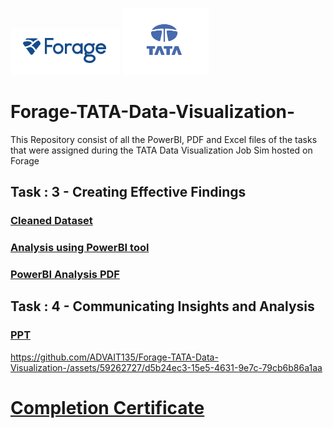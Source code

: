 <p>
<img src="https://github.com/ADVAIT135/Forage-TATA-Data-Visualization-/blob/4e4f26a19275be98686adc237c7874a036b97140/Forage.PNG?raw=True" alt="Forage" >
<img src="https://github.com/ADVAIT135/Forage-TATA-Data-Visualization-/blob/4e4f26a19275be98686adc237c7874a036b97140/TATA%20Logo.PNG?raw=true" alt="TATA" >
</p>

# Forage-TATA-Data-Visualization-
This Repository consist of all the PowerBI, PDF and Excel files of the tasks that were assigned during the TATA Data Visualization Job Sim hosted on Forage

## Task : 3 - Creating Effective Findings
### [Cleaned Dataset](https://github.com/ADVAIT135/Forage-TATA-Data-Visualization-/blob/4e4f26a19275be98686adc237c7874a036b97140/Task%20-3%20%3A%20Creating%20Effective%20Findings/Online%20Retail%20Data%20Set.xlsx)
### [Analysis using PowerBI tool](https://github.com/ADVAIT135/Forage-TATA-Data-Visualization-/blob/4e4f26a19275be98686adc237c7874a036b97140/Task%20-3%20%3A%20Creating%20Effective%20Findings/Task%203%20-%20Creating%20Effective%20visuals.pbix)
### [PowerBI Analysis PDF](https://github.com/ADVAIT135/Forage-TATA-Data-Visualization-/blob/4e4f26a19275be98686adc237c7874a036b97140/Task%20-3%20%3A%20Creating%20Effective%20Findings/Task%203%20-%20Creating%20Effective%20visuals.pdf)


## Task : 4 - Communicating Insights and Analysis
### [PPT](https://view.officeapps.live.com/op/view.aspx?src=https%3A%2F%2Fraw.githubusercontent.com%2FADVAIT135%2FForage-TATA-Data-Visualization-%2Fmain%2FTask%2520-4%253A%2520Communicating%2520Insights%2520and%2520Analysis%2FOnline%2520Retail%2520Shop.pptx&wdOrigin=BROWSELINK)
https://github.com/ADVAIT135/Forage-TATA-Data-Visualization-/assets/59262727/d5b24ec3-15e5-4631-9e7c-79cb6b86a1aa


# [Completion Certificate](https://github.com/ADVAIT135/Forage-TATA-Data-Visualization-/blob/4e4f26a19275be98686adc237c7874a036b97140/MyXvBcppsW2FkNYCX_Tata_xHj9pxotQTSvEtW8B_1704437319834_completion_certificate.pdf)
